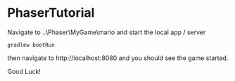 # PhaserTutorial

Navigate to ..\Phaser\MyGame\mario and start the local app / server

	gradlew bootRun

then navigate to http://localhost:8080 and you should see the game started.

Good Luck!
